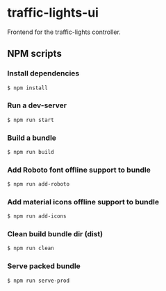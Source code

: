# traffic-lights-ui
Frontend for the traffic-lights controller.

## NPM scripts

### Install dependencies 
```bash
$ npm install
```

### Run a dev-server
```bash
$ npm run start
```

### Build a bundle
```bash
$ npm run build
```

### Add Roboto font offline support to bundle
```bash
$ npm run add-roboto
```

### Add material icons offline support to bundle
```bash
$ npm run add-icons
```

### Clean build bundle dir (dist)
```bash
$ npm run clean
```

### Serve packed bundle
```bash
$ npm run serve-prod
```